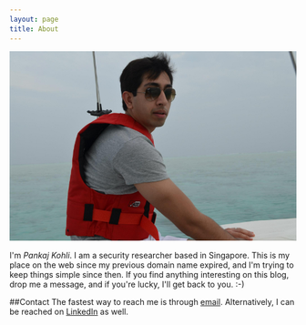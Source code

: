 ```yaml
---
layout: page
title: About
---
```


![Pankaj Kohli](/public/images/pic.jpg)
<p class="message">
I'm <em>Pankaj Kohli</em>. I am a security researcher based in Singapore. This is my place on the web since my previous domain name expired, and I'm trying to keep things simple since then. If you find anything interesting on this blog, drop me a message, and if you're lucky, I'll get back to you. :-)
</p>


##Contact
The fastest way to reach me is through <a href="http://www.google.com/recaptcha/mailhide/d?k=01ERCqO9-0T7X72eSzIJoErw==&amp;c=VI05c37mIFqof354DbTXm4qch5MlZ-xNFfG1aG4JXto=" onclick="window.open('http://www.google.com/recaptcha/mailhide/d?k\07501ERCqO9-0T7X72eSzIJoErw\75\75\46c\75VI05c37mIFqof354DbTXm4qch5MlZ-xNFfG1aG4JXto\075', '', 'toolbar=0,scrollbars=0,location=0,statusbar=0,menubar=0,resizable=0,width=500,height=300'); return false;" title="Reveal this e-mail address">email</a>. Alternatively, I can be reached on [LinkedIn](https://www.linkedin.com/in/pank4j) as well.

